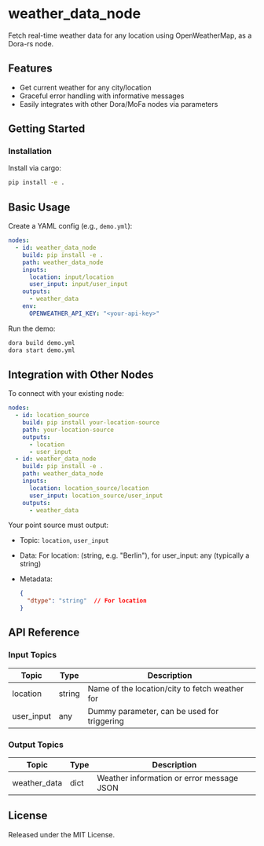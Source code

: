 # weather_data_node

Fetch real-time weather data for any location using OpenWeatherMap, as a Dora-rs node.

## Features
- Get current weather for any city/location
- Graceful error handling with informative messages
- Easily integrates with other Dora/MoFa nodes via parameters

## Getting Started

### Installation
Install via cargo:
```bash
pip install -e .
````

## Basic Usage

Create a YAML config (e.g., `demo.yml`):

```yaml
nodes:
  - id: weather_data_node
    build: pip install -e .
    path: weather_data_node
    inputs:
      location: input/location
      user_input: input/user_input
    outputs:
      - weather_data
    env:
      OPENWEATHER_API_KEY: "<your-api-key>"
```

Run the demo:

```bash
dora build demo.yml
dora start demo.yml
```

## Integration with Other Nodes

To connect with your existing node:

```yaml
nodes:
  - id: location_source
    build: pip install your-location-source
    path: your-location-source
    outputs:
      - location
      - user_input
  - id: weather_data_node
    build: pip install -e .
    path: weather_data_node
    inputs:
      location: location_source/location
      user_input: location_source/user_input
    outputs:
      - weather_data
```

Your point source must output:

* Topic: `location`, `user_input`
* Data: For location: (string, e.g. "Berlin"), for user_input: any (typically a string)
* Metadata:

  ```json
  {
    "dtype": "string"  // For location
  }
  ```

## API Reference

### Input Topics

| Topic      | Type   | Description                                    |
|------------|--------|------------------------------------------------|
| location   | string | Name of the location/city to fetch weather for |
| user_input | any    | Dummy parameter, can be used for triggering    |

### Output Topics

| Topic        | Type | Description                              |
|--------------|------|------------------------------------------|
| weather_data | dict | Weather information or error message JSON |

## License

Released under the MIT License.
